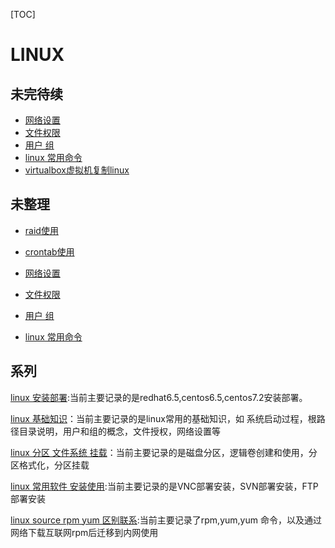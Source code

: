 [TOC]

# LINUX



## 未完待续

- [网络设置](../20170601/linux_network.md)
- [文件权限](../20170601/linux_authorization.md)
- [用户 组](../20170601/linux_user_group.md)
- [linux 常用命令](../20170502/linux_常用命令.md)
- [virtualbox虚拟机复制linux](../20170601/linux_virtualbox_copy.md)

  



## 未整理

- [raid使用](../20170627/linux_raid.md)
- [crontab使用](../20170601/linux_crontab.md)

- [网络设置](../20170601/linux_network.md)
- [文件权限](../20170601/linux_authorization.md)
- [用户 组](../20170601/linux_user_group.md)
- [linux 常用命令](../20170502/linux_常用命令.md)

  

  

## 系列

[linux 安装部署](../20170601/LINUX_INSTALL.md):当前主要记录的是redhat6.5,centos6.5,centos7.2安装部署。

[linux 基础知识](../20180727/linux_基础知识.md)：当前主要记录的是linux常用的基础知识，如 系统启动过程，根路径目录说明，用户和组的概念，文件授权，网络设置等

[linux 分区  文件系统 挂载](../20180718/linux_分区_文件系统_挂载.md)：当前主要记录的是磁盘分区，逻辑卷创建和使用，分区格式化，分区挂载

[linux 常用软件 安装使用](../20180731/linux_software_install.md):当前主要记录的是VNC部署安装，SVN部署安装，FTP部署安装

[linux source rpm yum 区别联系](../20170601/LINUX_源代码_RPM_区别联系.md):当前主要记录了rpm,yum,yum 命令，以及通过网络下载互联网rpm后迁移到内网使用

















